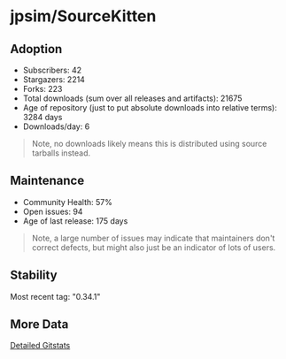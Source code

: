 # jpsim/SourceKitten

## Adoption

- Subscribers: 42
- Stargazers: 2214
- Forks: 223
- Total downloads (sum over all releases and artifacts): 21675
- Age of repository (just to put absolute downloads into relative terms): 3284 days
- Downloads/day: 6

> Note, no downloads likely means this is distributed using source tarballs instead.

## Maintenance

- Community Health: 57%
- Open issues: 94
- Age of last release: 175 days

> Note, a large number of issues may indicate that maintainers don't correct defects, but might also
> just be an indicator of lots of users.

## Stability

Most recent tag: "0.34.1"

## More Data

[Detailed Gitstats](/bazel-catalog/gitstats/jpsim/SourceKitten)

